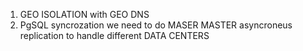 1. GEO ISOLATION with GEO DNS
2. PgSQL syncrozation we need to do MASER MASTER asyncroneus replication to handle different DATA CENTERS